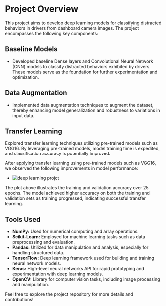 # Project Overview

This project aims to develop  deep learning models for classifying distracted behaviors in drivers from dashboard camera images. The project encompasses the following key components:

## Baseline Models

- Developed baseline Dense layers and Convolutional Neural Network (CNN) models to classify distracted behaviors exhibited by drivers. These models serve as the foundation for further experimentation and optimization.

## Data Augmentation

- Implemented data augmentation techniques to augment the dataset, thereby enhancing model generalization and robustness to variations in input data.

## Transfer Learning

Explored transfer learning techniques utilizing pre-trained models such as VGG16. By leveraging pre-trained models, model training time is expedited, and classification accuracy is potentially improved.

After applying transfer learning using pre-trained models such as VGG16, we observed the following improvements in model performance:

- ![deep learning projct](https://github.com/emadmagdy72/State-Farm-Distracted-Driver-Detection/assets/67216285/3b87d577-793a-4209-9ccb-5f359db44bcc)

The plot above illustrates the training and validation accuracy over 25 epochs. The model achieved higher accuracy on both the training and validation sets as training progressed, indicating successful transfer learning.

## Tools Used

- **NumPy:** Used for numerical computing and array operations.
- **Scikit-Learn:** Employed for machine learning tasks such as data preprocessing and evaluation.
- **Pandas:** Utilized for data manipulation and analysis, especially for handling structured data.
- **TensorFlow:** Deep learning framework used for building and training neural network models.
- **Keras:** High-level neural networks API for rapid prototyping and experimentation with deep learning models.
- **OpenCV:** Library for computer vision tasks, including image processing and manipulation.

Feel free to explore the project repository for more details and contributions!
